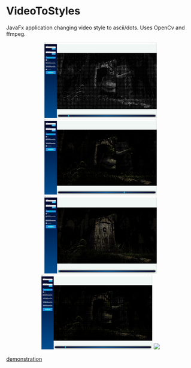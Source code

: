 # VideoToStyles
JavaFx application changing video style to ascii/dots. Uses OpenCv and ffmpeg.
<p align="center">
  <img src="https://github.com/VoidSamuraj/VideoToStyles/blob/master/images/dots1.png?raw=true"  width="300"/> 
  <img src="https://github.com/VoidSamuraj/VideoToStyles/blob/master/images/dots2.png?raw=true"  width="300"/> 
  <img src="https://github.com/VoidSamuraj/VideoToStyles/blob/master/images/dots3.png?raw=true"  width="300"/>
  <img src="https://github.com/VoidSamuraj/VideoToStyles/blob/master/images/ascii2.png?raw=true"  height="200"/>
  <img src="https://github.com/VoidSamuraj/VideoToStyles/blob/master/images/ascii1.png?raw=true"  height="200"/>
  <br/>


[demonstration](https://user-images.githubusercontent.com/49106260/213887038-32b162d2-7760-4b74-9cb2-d18960875e2f.mp4)


</p>
